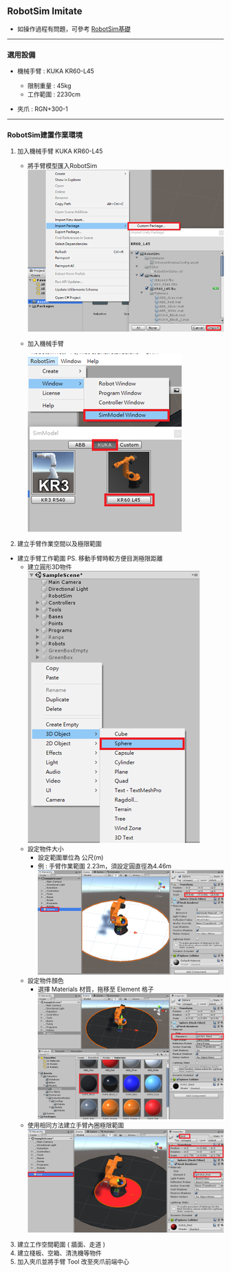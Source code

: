 ## RobotSim Imitate

- 如操作過程有問題，可參考 [RobotSim基礎](https://yazelin.github.io/usc2019-RobotSim/zh-tw/1RobotSimBasic.html)

---
### 選用設備

- 機械手臂 : KUKA KR60-L45
	- 限制重量 : 45kg
	- 工作範圍 : 2230cm
	
- 夾爪 : RGN+300-1

---
### RobotSim建置作業環境

1. 加入機械手臂 KUKA KR60-L45
	- 將手臂模型匯入RobotSim
		 ![Robot_Model](./image/RobotSim_Import_Model.png)
		 
	- 加入機械手臂 
                                              
		![Robot_Model](./image/RobotSim_Import_Robot.png)
2. 建立手臂作業空間以及極限範圍
- 建立手臂工作範圍      PS. 移動手臂時較方便目測極限距離
	- 建立圓形3D物件                                                                            
		![Robot_Model](./image/RobotSim_Add_Range_Sphere.png)
	- 設定物件大小
		- 設定範圍單位為 公尺(m)
		- 例 : 手臂作業範圍 2.23m，須設定圓直徑為4.46m                                          
			![Robot_Model](./image/RobotSim_Range_Size.png)
	- 設定物件顏色
		- 選擇 Materials 材質，拖移至 Element 格子
			![Robot_Model](./image/RobotSim_Range_Color.png)
	- 使用相同方法建立手臂內圈極限範圍
		![Robot_Model](./image/RobotSim_Add_Limit_Sphere.png)
3. 建立工作空間範圍 ( 牆面、走道 )
4. 建立棧板、空箱、清洗機等物件
5. 加入夾爪並將手臂 Tool 改至夾爪前端中心
<!--stackedit_data:
eyJoaXN0b3J5IjpbMjA0MTE2NTA4MCwyOTQ1NDg2NjQsLTEzND
Y5MjAyMTQsMjk0NTQ4NjY0LDExODc2NjY3MywtNTk5OTQzMDU0
LDE0NzUwMDEyMiw4MTQ3MDIxMTQsLTE0MDE4MzgwMjQsMTQzOD
I0NTcxMywxNDc3Mzc0OTY4LC02OTczNzMwODQsLTE0NjE1MTcy
MzcsMTg3NjE4NTkwNCw1ODQ3NzI1NTMsNTg4NDk3NzQzLC0xNj
c5OTQ3MzI2LDMwMDY3ODg1MywyODQ4ODU0MTQsLTEwOTQzNjEx
NzZdfQ==
-->